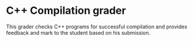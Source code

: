 # C++ Compilation grader
This grader checks C++ programs for successful compilation and provides feedback and mark to the student based on his submission.

